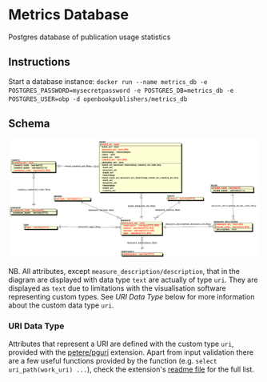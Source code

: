 # Metrics Database
Postgres database of publication usage statistics

## Instructions

Start a database instance:
`
docker run --name metrics_db -e POSTGRES_PASSWORD=mysecretpassword -e POSTGRES_DB=metrics_db -e POSTGRES_USER=obp -d openbookpublishers/metrics_db
`

## Schema
![Metrics ERD](./metrics.png)

NB. All attributes, except `measure_description/description`, that in the diagram are displayed with data type `text` are actually of type `uri`. They are displayed as `text` due to limitations with the visualisation software representing custom types. See *URI Data Type* below for more information about the custom data type `uri`.

### URI Data Type

Attributes that represent a URI are defined with the custom type `uri`, provided with the [petere/pguri][1] extension. Apart from input validation there are a few useful functions provided by the function (e.g. `select uri_path(work_uri) ...`), check the extension's [readme file][2] for the full list.

[1]: https://github.com/petere/pguri "uri type extension"
[2]: https://github.com/petere/pguri/blob/master/README.md "uri type extension README file"
